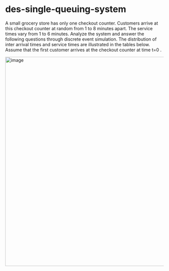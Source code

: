 # des-single-queuing-system

A small grocery store has only one checkout counter. 
Customers arrive at this checkout counter at random from 1 to 8 minutes apart. The service times vary from 1 to 6 minutes. 
Analyze the system and answer the following questions through discrete event simulation. 
The distribution of inter arrival times and service times are illustrated in the tables below. Assume that the first customer arrives at the checkout counter at time t=0 .

<img width="667" alt="image" src="https://user-images.githubusercontent.com/66011598/205162849-11333c3a-85a5-4855-adac-eacb765bb9be.png">
